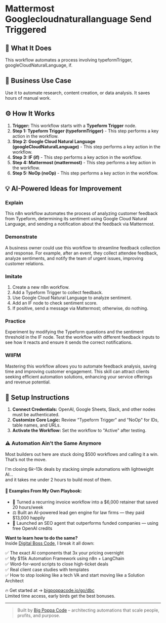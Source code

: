 # Mattermost Googlecloudnaturallanguage Send Triggered

## 🚀 What It Does
This workflow automates a process involving typeformTrigger, googleCloudNaturalLanguage, if.

## 💼 Business Use Case
Use it to automate research, content creation, or data analysis. It saves hours of manual work.

## ⚙️ How It Works
1.  **Trigger:** This workflow starts with a **Typeform Trigger** node.
2. **Step 1: Typeform Trigger (typeformTrigger)** - This step performs a key action in the workflow.
3. **Step 2: Google Cloud Natural Language (googleCloudNaturalLanguage)** - This step performs a key action in the workflow.
4. **Step 3: IF (if)** - This step performs a key action in the workflow.
5. **Step 4: Mattermost (mattermost)** - This step performs a key action in the workflow.
6. **Step 5: NoOp (noOp)** - This step performs a key action in the workflow.

## 💡 AI-Powered Ideas for Improvement
### Explain
This n8n workflow automates the process of analyzing customer feedback from Typeform, determining its sentiment using Google Cloud Natural Language, and sending a notification about the feedback via Mattermost.

### Demonstrate
A business owner could use this workflow to streamline feedback collection and response. For example, after an event, they collect attendee feedback, analyze sentiments, and notify the team of urgent issues, improving customer relations.

### Imitate
1. Create a new n8n workflow.
2. Add a Typeform Trigger to collect feedback.
3. Use Google Cloud Natural Language to analyze sentiment.
4. Add an IF node to check sentiment score.
5. If positive, send a message via Mattermost; otherwise, do nothing.

### Practice
Experiment by modifying the Typeform questions and the sentiment threshold in the IF node. Test the workflow with different feedback inputs to see how it reacts and ensure it sends the correct notifications.

### WIIFM
Mastering this workflow allows you to automate feedback analysis, saving time and improving customer engagement. This skill can attract clients seeking efficient automation solutions, enhancing your service offerings and revenue potential.

## 🔧 Setup Instructions
1. **Connect Credentials:** OpenAI, Google Sheets, Slack, and other nodes must be authenticated.
2. **Customize Core Logic:** Review "Typeform Trigger" and "NoOp" for IDs, table names, and URLs.
3. **Activate the Workflow:** Set the workflow to "Active" after testing.

### ⚠️ Automation Ain’t the Same Anymore

Most builders out here are stuck doing $500 workflows and calling it a win.  
That’s not the move.  

I'm closing $6k–$13k deals by stacking simple automations with lightweight AI...  
and it takes me under 2 hours to build most of them.

#### 🧠 Examples From My Own Playbook:
- 🔁 Turned a recurring invoice workflow into a $6,000 retainer that saved 20 hours/week  
- ⚖️ Built an AI-powered lead gen engine for law firms — they paid $13,000 happily  
- 🚀 Launched an SEO agent that outperforms funded companies — using free OpenAI credits  

**Want to learn how to do the same?**  
Inside [Digital Boss Code](https://bigpoppacode.io/go/dbc), I break it all down:

✅ The exact AI components that 3x your pricing overnight  
✅ My $15k Automation Framework using n8n + LangChain  
✅ Word-for-word scripts to close high-ticket deals  
✅ Real client case studies with templates  
✅ How to stop looking like a tech VA and start moving like a Solution Architect  

🔥 Get started at → [bigpoppacode.io/go/dbc](https://bigpoppacode.io/go/dbc)  
Limited time access, early birds get the best bonuses.

---
> Built by [Big Poppa Code](https://bigpoppacode.io) – architecting automations that scale people, profits, and purpose.
